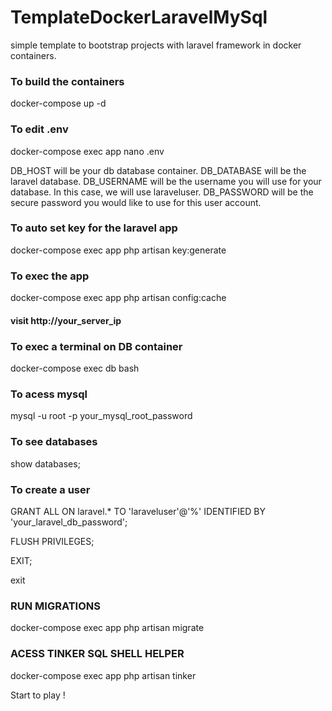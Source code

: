 # TemplateDockerLaravelMySql

simple template to bootstrap projects with laravel framework in docker containers.

### To build the containers

docker-compose up -d

### To edit .env

docker-compose exec app nano .env

DB_HOST will be your db database container.
DB_DATABASE will be the laravel database.
DB_USERNAME will be the username you will use for your database. In this case, we will use laraveluser.
DB_PASSWORD will be the secure password you would like to use for this user account.

### To auto set key for the laravel app

docker-compose exec app php artisan key:generate

### To exec the app

docker-compose exec app php artisan config:cache

#### visit http://your_server_ip

### To exec a terminal on DB container

docker-compose exec db bash

### To acess mysql

mysql -u root -p your_mysql_root_password

### To see databases

show databases;

### To create a user

GRANT ALL ON laravel.\* TO 'laraveluser'@'%' IDENTIFIED BY 'your_laravel_db_password';

FLUSH PRIVILEGES;

EXIT;

exit

### RUN MIGRATIONS

docker-compose exec app php artisan migrate

### ACESS TINKER SQL SHELL HELPER

docker-compose exec app php artisan tinker

Start to play !
